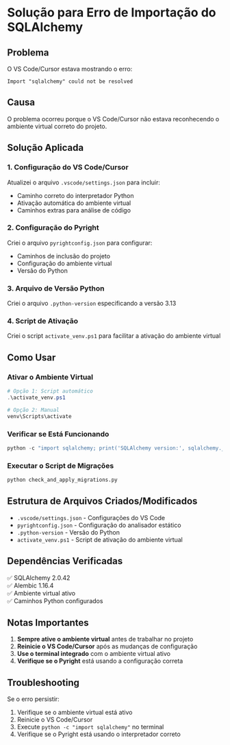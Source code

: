 # Solução para Erro de Importação do SQLAlchemy

## Problema
O VS Code/Cursor estava mostrando o erro:
```
Import "sqlalchemy" could not be resolved
```

## Causa
O problema ocorreu porque o VS Code/Cursor não estava reconhecendo o ambiente virtual correto do projeto.

## Solução Aplicada

### 1. Configuração do VS Code/Cursor
Atualizei o arquivo `.vscode/settings.json` para incluir:
- Caminho correto do interpretador Python
- Ativação automática do ambiente virtual
- Caminhos extras para análise de código

### 2. Configuração do Pyright
Criei o arquivo `pyrightconfig.json` para configurar:
- Caminhos de inclusão do projeto
- Configuração do ambiente virtual
- Versão do Python

### 3. Arquivo de Versão Python
Criei o arquivo `.python-version` especificando a versão 3.13

### 4. Script de Ativação
Criei o script `activate_venv.ps1` para facilitar a ativação do ambiente virtual

## Como Usar

### Ativar o Ambiente Virtual
```powershell
# Opção 1: Script automático
.\activate_venv.ps1

# Opção 2: Manual
venv\Scripts\activate
```

### Verificar se Está Funcionando
```python
python -c "import sqlalchemy; print('SQLAlchemy version:', sqlalchemy.__version__)"
```

### Executar o Script de Migrações
```python
python check_and_apply_migrations.py
```

## Estrutura de Arquivos Criados/Modificados

- `.vscode/settings.json` - Configurações do VS Code
- `pyrightconfig.json` - Configuração do analisador estático
- `.python-version` - Versão do Python
- `activate_venv.ps1` - Script de ativação do ambiente virtual

## Dependências Verificadas

✅ SQLAlchemy 2.0.42  
✅ Alembic 1.16.4  
✅ Ambiente virtual ativo  
✅ Caminhos Python configurados  

## Notas Importantes

1. **Sempre ative o ambiente virtual** antes de trabalhar no projeto
2. **Reinicie o VS Code/Cursor** após as mudanças de configuração
3. **Use o terminal integrado** com o ambiente virtual ativo
4. **Verifique se o Pyright** está usando a configuração correta

## Troubleshooting

Se o erro persistir:
1. Verifique se o ambiente virtual está ativo
2. Reinicie o VS Code/Cursor
3. Execute `python -c "import sqlalchemy"` no terminal
4. Verifique se o Pyright está usando o interpretador correto
